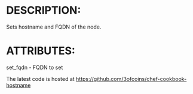 # DESCRIPTION:

Sets hostname and FQDN of the node.

# ATTRIBUTES:

set_fqdn - FQDN to set

The latest code is hosted at https://github.com/3ofcoins/chef-cookbook-hostname
